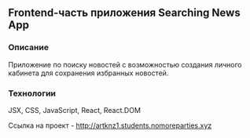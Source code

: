 ## Frontend-часть приложения Searching News App

### Описание
Приложение по поиску новостей с возможностью создания личного кабинета для сохранения избранных новостей.
<br />

### Технологии
JSX, CSS, JavaScript, React, React.DOM
<br />

Ссылка на проект - http://artknz1.students.nomoreparties.xyz
